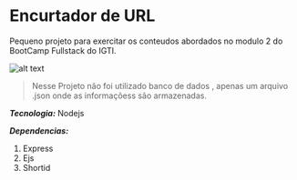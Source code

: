 **Encurtador de URL**
===================
Pequeno projeto para exercitar os conteudos abordados no modulo 2 do BootCamp Fullstack do IGTI.

![alt text](https://media0.giphy.com/media/OsExO2m51WSYyeGbdS/giphy.gif)

> Nesse Projeto não foi utilizado banco de dados , apenas um arquivo .json onde as informaçõess são armazenadas.

***Tecnologia:*** Nodejs

***Dependencias:*** 
 1. Express
 2. Ejs
 3. Shortid